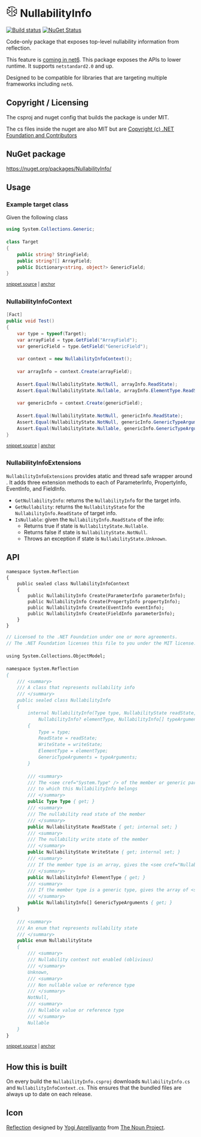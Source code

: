 # <img src="/src/icon.png" height="30px"> NullabilityInfo

[![Build status](https://ci.appveyor.com/api/projects/status/636i70gvxfuwdq38?svg=true)](https://ci.appveyor.com/project/SimonCropp/NullabilityInfo)
[![NuGet Status](https://img.shields.io/nuget/v/NullabilityInfo.svg)](https://www.nuget.org/packages/NullabilityInfo/)

Code-only package that exposes top-level nullability information from reflection.

This feature is [coming in net6](https://github.com/dotnet/runtime/issues/29723). This package exposes the APIs to lower runtime. It supports `netstandard2.0` and up.

Designed to be compatible for libraries that are targeting multiple frameworks including `net6`.


## Copyright / Licensing

The csproj and nuget config that builds the package is under MIT.

The cs files inside the nuget are also MIT but are [Copyright (c) .NET Foundation and Contributors](https://github.com/dotnet/runtime/blob/main/LICENSE.TXT)


## NuGet package

https://nuget.org/packages/NullabilityInfo/


## Usage


### Example target class

Given the following class

<!-- snippet: Target.cs -->
<a id='snippet-Target.cs'></a>
```cs
using System.Collections.Generic;

class Target
{
    public string? StringField;
    public string?[] ArrayField;
    public Dictionary<string, object?> GenericField;
}
```
<sup><a href='/src/Tests/Target.cs#L1-L8' title='Snippet source file'>snippet source</a> | <a href='#snippet-Target.cs' title='Start of snippet'>anchor</a></sup>
<!-- endSnippet -->


### NullabilityInfoContext

<!-- snippet: Usage -->
<a id='snippet-usage'></a>
```cs
[Fact]
public void Test()
{
    var type = typeof(Target);
    var arrayField = type.GetField("ArrayField");
    var genericField = type.GetField("GenericField");

    var context = new NullabilityInfoContext();

    var arrayInfo = context.Create(arrayField);

    Assert.Equal(NullabilityState.NotNull, arrayInfo.ReadState);
    Assert.Equal(NullabilityState.Nullable, arrayInfo.ElementType.ReadState);

    var genericInfo = context.Create(genericField);

    Assert.Equal(NullabilityState.NotNull, genericInfo.ReadState);
    Assert.Equal(NullabilityState.NotNull, genericInfo.GenericTypeArguments[0].ReadState);
    Assert.Equal(NullabilityState.Nullable, genericInfo.GenericTypeArguments[1].ReadState);
}
```
<sup><a href='/src/Tests/Samples.cs#L6-L29' title='Snippet source file'>snippet source</a> | <a href='#snippet-usage' title='Start of snippet'>anchor</a></sup>
<!-- endSnippet -->


### NullabilityInfoExtensions

`NullabilityInfoExtensions` provides atatic and thread safe wrapper around <see cref="NullabilityInfoContext"/>. It adds three extension methods to each of ParameterInfo, PropertyInfo, EventInfo, and FieldInfo.

 * `GetNullabilityInfo`: returns the `NullabilityInfo` for the target info.
 * `GetNullability`: returns the `NullabilityState` for the `NullabilityInfo.ReadState` of target info.
 * `IsNullable`: given the `NullabilityInfo.ReadState` of the info:
   * Returns true if state is `NullabilityState.Nullable`.
   * Returns false if state is `NullabilityState.NotNull`.
   * Throws an exception if state is `NullabilityState.Unknown`.




## API

```
namespace System.Reflection
{
    public sealed class NullabilityInfoContext
    {
        public NullabilityInfo Create(ParameterInfo parameterInfo);
        public NullabilityInfo Create(PropertyInfo propertyInfo);
        public NullabilityInfo Create(EventInfo eventInfo);
        public NullabilityInfo Create(FieldInfo parameterInfo);
    }
}
```

<!-- snippet: NullabilityInfo.cs.pp -->
<a id='snippet-NullabilityInfo.cs.pp'></a>
```pp
// Licensed to the .NET Foundation under one or more agreements.
// The .NET Foundation licenses this file to you under the MIT license.

using System.Collections.ObjectModel;

namespace System.Reflection
{
    /// <summary>
    /// A class that represents nullability info
    /// </summary>
    public sealed class NullabilityInfo
    {
        internal NullabilityInfo(Type type, NullabilityState readState, NullabilityState writeState,
            NullabilityInfo? elementType, NullabilityInfo[] typeArguments)
        {
            Type = type;
            ReadState = readState;
            WriteState = writeState;
            ElementType = elementType;
            GenericTypeArguments = typeArguments;
        }

        /// <summary>
        /// The <see cref="System.Type" /> of the member or generic parameter
        /// to which this NullabilityInfo belongs
        /// </summary>
        public Type Type { get; }
        /// <summary>
        /// The nullability read state of the member
        /// </summary>
        public NullabilityState ReadState { get; internal set; }
        /// <summary>
        /// The nullability write state of the member
        /// </summary>
        public NullabilityState WriteState { get; internal set; }
        /// <summary>
        /// If the member type is an array, gives the <see cref="NullabilityInfo" /> of the elements of the array, null otherwise
        /// </summary>
        public NullabilityInfo? ElementType { get; }
        /// <summary>
        /// If the member type is a generic type, gives the array of <see cref="NullabilityInfo" /> for each type parameter
        /// </summary>
        public NullabilityInfo[] GenericTypeArguments { get; }
    }

    /// <summary>
    /// An enum that represents nullability state
    /// </summary>
    public enum NullabilityState
    {
        /// <summary>
        /// Nullability context not enabled (oblivious)
        /// </summary>
        Unknown,
        /// <summary>
        /// Non nullable value or reference type
        /// </summary>
        NotNull,
        /// <summary>
        /// Nullable value or reference type
        /// </summary>
        Nullable
    }
}
```
<sup><a href='/src/NullabilityInfo/NullabilityInfo.cs.pp#L1-L64' title='Snippet source file'>snippet source</a> | <a href='#snippet-NullabilityInfo.cs.pp' title='Start of snippet'>anchor</a></sup>
<!-- endSnippet -->


## How this is built

On every build the `NullabilityInfo.csproj` downloads `NullabilityInfo.cs` and `NullabilityInfoContext.cs`. This ensures that the bundled files are always up to date on each release.


## Icon

[Reflection](https://thenounproject.com/term/reflection/4087162/) designed by [Yogi Aprelliyanto](https://thenounproject.com/yogiaprelliyanto/) from [The Noun Project](https://thenounproject.com).

